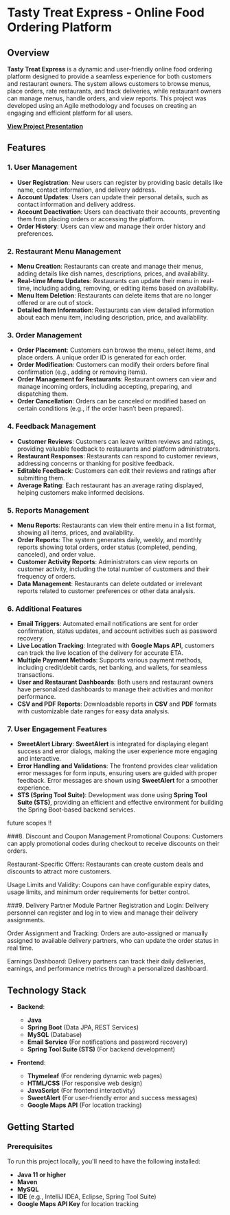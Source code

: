 # Tasty Treat Express - Online Food Ordering Platform

## Overview
**Tasty Treat Express** is a dynamic and user-friendly online food ordering platform designed to provide a seamless experience for both customers and restaurant owners. The system allows customers to browse menus, place orders, rate restaurants, and track deliveries, while restaurant owners can manage menus, handle orders, and view reports. This project was developed using an Agile methodology and focuses on creating an engaging and efficient platform for all users.

[**View Project Presentation**](https://prezi.com/view/cIiSn0JAZuczMYCRpCTK/)

## Features

### 1. **User Management**
   - **User Registration**: New users can register by providing basic details like name, contact information, and delivery address.
   - **Account Updates**: Users can update their personal details, such as contact information and delivery address.
   - **Account Deactivation**: Users can deactivate their accounts, preventing them from placing orders or accessing the platform.
   - **Order History**: Users can view and manage their order history and preferences.

### 2. **Restaurant Menu Management**
   - **Menu Creation**: Restaurants can create and manage their menus, adding details like dish names, descriptions, prices, and availability.
   - **Real-time Menu Updates**: Restaurants can update their menu in real-time, including adding, removing, or editing items based on availability.
   - **Menu Item Deletion**: Restaurants can delete items that are no longer offered or are out of stock.
   - **Detailed Item Information**: Restaurants can view detailed information about each menu item, including description, price, and availability.

### 3. **Order Management**
   - **Order Placement**: Customers can browse the menu, select items, and place orders. A unique order ID is generated for each order.
   - **Order Modification**: Customers can modify their orders before final confirmation (e.g., adding or removing items).
   - **Order Management for Restaurants**: Restaurant owners can view and manage incoming orders, including accepting, preparing, and dispatching them.
   - **Order Cancellation**: Orders can be canceled or modified based on certain conditions (e.g., if the order hasn’t been prepared).

### 4. **Feedback Management**
   - **Customer Reviews**: Customers can leave written reviews and ratings, providing valuable feedback to restaurants and platform administrators.
   - **Restaurant Responses**: Restaurants can respond to customer reviews, addressing concerns or thanking for positive feedback.
   - **Editable Feedback**: Customers can edit their reviews and ratings after submitting them.
   - **Average Rating**: Each restaurant has an average rating displayed, helping customers make informed decisions.

### 5. **Reports Management**
   - **Menu Reports**: Restaurants can view their entire menu in a list format, showing all items, prices, and availability.
   - **Order Reports**: The system generates daily, weekly, and monthly reports showing total orders, order status (completed, pending, canceled), and order value.
   - **Customer Activity Reports**: Administrators can view reports on customer activity, including the total number of customers and their frequency of orders.
   - **Data Management**: Restaurants can delete outdated or irrelevant reports related to customer preferences or other data analysis.

### 6. **Additional Features**
   - **Email Triggers**: Automated email notifications are sent for order confirmation, status updates, and account activities such as password recovery.
   - **Live Location Tracking**: Integrated with **Google Maps API**, customers can track the live location of the delivery for accurate ETA.
   - **Multiple Payment Methods**: Supports various payment methods, including credit/debit cards, net banking, and wallets, for seamless transactions.
   - **User and Restaurant Dashboards**: Both users and restaurant owners have personalized dashboards to manage their activities and monitor performance.
   - **CSV and PDF Reports**: Downloadable reports in **CSV** and **PDF** formats with customizable date ranges for easy data analysis.

### 7. **User Engagement Features**
   - **SweetAlert Library**: **SweetAlert** is integrated for displaying elegant success and error dialogs, making the user experience more engaging and interactive.
   - **Error Handling and Validations**: The frontend provides clear validation error messages for form inputs, ensuring users are guided with proper feedback. Error messages are shown using **SweetAlert** for a smoother experience.
   - **STS (Spring Tool Suite)**: Development was done using **Spring Tool Suite (STS)**, providing an efficient and effective environment for building the Spring Boot-based backend services.

     
future scopes !!


###8. Discount and Coupon Management
Promotional Coupons: Customers can apply promotional codes during checkout to receive discounts on their orders.

Restaurant-Specific Offers: Restaurants can create custom deals and discounts to attract more customers.

Usage Limits and Validity: Coupons can have configurable expiry dates, usage limits, and minimum order requirements for better control.

###9. Delivery Partner Module
Partner Registration and Login: Delivery personnel can register and log in to view and manage their delivery assignments.

Order Assignment and Tracking: Orders are auto-assigned or manually assigned to available delivery partners, who can update the order status in real time.

Earnings Dashboard: Delivery partners can track their daily deliveries, earnings, and performance metrics through a personalized dashboard.

## Technology Stack

- **Backend**:
  - **Java**
  - **Spring Boot** (Data JPA, REST Services)
  - **MySQL** (Database)
  - **Email Service** (For notifications and password recovery)
  - **Spring Tool Suite (STS)** (For backend development)

- **Frontend**:
  - **Thymeleaf** (For rendering dynamic web pages)
  - **HTML/CSS** (For responsive web design)
  - **JavaScript** (For frontend interactivity)
  - **SweetAlert** (For user-friendly error and success messages)
  - **Google Maps API** (For location tracking)

## Getting Started

### Prerequisites
To run this project locally, you'll need to have the following installed:

- **Java 11 or higher**
- **Maven**
- **MySQL**
- **IDE** (e.g., IntelliJ IDEA, Eclipse, Spring Tool Suite)
- **Google Maps API Key** for location tracking
  

